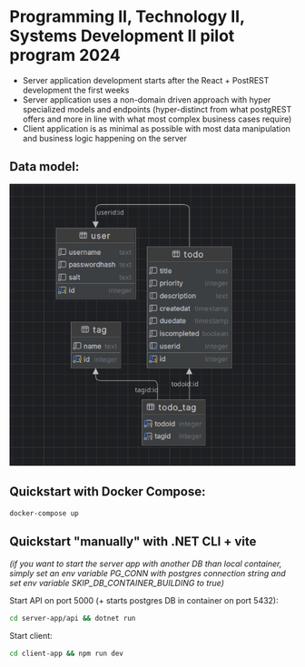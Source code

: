 

# Programming II, Technology II, Systems Development II pilot program 2024

- Server application development starts after the React + PostREST development the first weeks
- Server application uses a non-domain driven approach with hyper specialized models and endpoints (hyper-distinct from what postgREST offers and more in line with what most complex business cases require)
- Client application is as minimal as possible with most data manipulation and business logic happening on the server

## Data model:
![Data model](datamodel.png)

## Quickstart with Docker Compose:
```bash
docker-compose up
```
## Quickstart "manually" with .NET CLI + vite

*(if you want to start the server app with another DB than local container, simply set an env variable PG_CONN with postgres connection string and set env variable SKIP_DB_CONTAINER_BUILDING to true)*

Start API on port 5000 (+ starts postgres DB in container on port 5432):
```bash
cd server-app/api && dotnet run
```

Start client:
```bash
cd client-app && npm run dev
```

